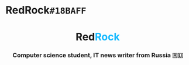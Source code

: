 # RedRock`#18BAFF`
<h1 align="center">Red<span style="color:#18BAFF;">Rock</span></h1>
<h3 align="center">Computer science student, IT news writer from Russia 🇷🇺</h3>
